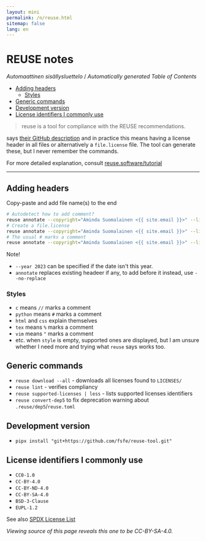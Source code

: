 ```yaml
---
layout: mini
permalink: /n/reuse.html
sitemap: false
lang: en
---
```


<!--
SPDX-FileCopyrightText: 2023 Free Software Foundation Europe e.V.
SPDX-FileCopyrightText: 2024 Aminda Suomalainen <suomalainen@aminda.eu>

SPDX-License-Identifier: CC-BY-SA-4.0
-->

# REUSE notes

<!-- editorconfig-checker-disable -->
<!-- prettier-ignore-start -->

<!-- START doctoc generated TOC please keep comment here to allow auto update -->
<!-- DON'T EDIT THIS SECTION, INSTEAD RE-RUN doctoc TO UPDATE -->
<em lang="fi">Automaattinen sisällysluettelo</em> / <em lang="en">Automatically generated Table of Contents</em>

- [Adding headers](#adding-headers)
  - [Styles](#styles)
- [Generic commands](#generic-commands)
- [Development version](#development-version)
- [License identifiers I commonly use](#license-identifiers-i-commonly-use)

<!-- END doctoc generated TOC please keep comment here to allow auto update -->

<!-- prettier-ignore-end -->
<!-- editorconfig-checker-enable -->

> reuse is a tool for compliance with the REUSE recommendations.

says [their GitHub description](https://github.com/fsfe/reuse-tool) and in
practice this means having a license header in all files or alternatively a
`file.license` file. The tool can generate these, but I never remember the
commands.

For more detailed explanation, consult
[reuse.software/tutorial](https://reuse.software/tutorial/)

---

## Adding headers

Copy-paste and add file name(s) to the end

```bash
# Autodetect how to add comment?
reuse annotate --copyright="Aminda Suomalainen <{{ site.email }}>" --license="CC0-1.0"
# Create a file.license
reuse annotate --copyright="Aminda Suomalainen <{{ site.email }}>" --license="CC0-1.0" --force-dot-license
# The usual # marks a comment
reuse annotate --copyright="Aminda Suomalainen <{{ site.email }}>" --license="CC0-1.0" --style python
```

Note!

- `--year 2023` can be specified if the date isn't this year.
- `annotate` replaces existing headeer if any, to add before it instead, use
  `--no-replace`

### Styles

- `c` means `//` marks a comment
- `python` means `#` marks a comment
- `html` and `css` explain themselves
- `tex` means `%` marks a comment
- `vim` means `"` marks a comment
- etc. when `style` is empty, supported ones are displayed, but I am unsure
  whether I need more and trying what `reuse` says works too.

## Generic commands

- `reuse download --all` - downloads all licenses found to `LICENSES/`
- `reuse lint` - verifies compliancy
- `reuse supported-licenses | less` - lists supported licenses identifiers
- `reuse convert-dep5` to fix deprecation warning about
  `.reuse/dep5`/`reuse.toml`

## Development version

- `pipx install "git+https://github.com/fsfe/reuse-tool.git"`

## License identifiers I commonly use

- `CC0-1.0`
- `CC-BY-4.0`
- `CC-BY-ND-4.0`
- `CC-BY-SA-4.0`
- `BSD-3-Clause`
- `EUPL-1.2`

See also [SPDX License List](https://spdx.org/licenses/)

_Viewing source of this page reveals this one to be CC-BY-SA-4.0._
